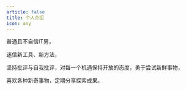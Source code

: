 ```yaml
---
article: false
title: 个人介绍
icon: any
---
```


普通且不自信IT男，

迷信新工具、新方法，

坚持批评与自我批评，对每一个机遇保持开放的态度，勇于尝试新鲜事物，

喜欢各种新奇事物，定期分享探索成果。
